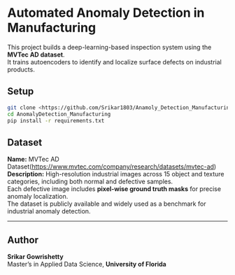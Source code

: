# Automated Anomaly Detection in Manufacturing

This project builds a deep-learning-based inspection system using the **MVTec AD dataset**.  
It trains autoencoders to identify and localize surface defects on industrial products.

## Setup
```bash
git clone <https://github.com/Srikar1803/Anamoly_Detection_Manufacturing.git>
cd AnomalyDetection_Manufacturing
pip install -r requirements.txt
```
## Dataset

**Name:** MVTec AD Dataset(https://www.mvtec.com/company/research/datasets/mvtec-ad)  
**Description:** High-resolution industrial images across 15 object and texture categories, including both normal and defective samples.  
Each defective image includes **pixel-wise ground truth masks** for precise anomaly localization.  
The dataset is publicly available and widely used as a benchmark for industrial anomaly detection.

---

## Author

**Srikar Gowrishetty**  
Master’s in Applied Data Science, **University of Florida**  
  
